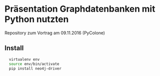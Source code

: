 # Präsentation Graphdatenbanken mit Python nutzten
Repository zum Vortrag am 09.11.2016 (PyColone)


## Install

```sh
  virtualenv env
  source env/bin/activate
  pip install neo4j-driver
```
